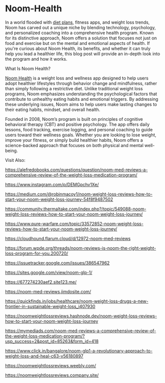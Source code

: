 # Noom-Health

In a world flooded with [diet plans](https://www.offerplox.com/weight-loss/noom-weight-loss-reviews/), fitness apps, and weight loss trends, Noom has carved out a unique niche by blending technology, psychology, and personalized coaching into a comprehensive health program. Known for its distinctive approach, Noom offers a solution that focuses not just on food and exercise but on the mental and emotional aspects of health. If you're curious about Noom Health, its benefits, and whether it can truly help you lead a healthier life, this blog post will provide an in-depth look into the program and how it works.

What Is Noom Health?

[Noom Health](https://www.offerplox.com/weight-loss/noom-weight-loss-reviews/) is a weight loss and wellness app designed to help users adopt healthier lifestyles through behavior change and mindfulness, rather than simply following a restrictive diet. Unlike traditional weight loss programs, Noom emphasizes understanding the psychological factors that contribute to unhealthy eating habits and emotional triggers. By addressing these underlying issues, Noom aims to help users make lasting changes to their eating habits, mindset, and overall health.

Founded in 2008, Noom’s program is built on principles of cognitive behavioral therapy (CBT) and positive psychology. The app offers daily lessons, food tracking, exercise logging, and personal coaching to guide users toward their wellness goals. Whether you are looking to lose weight, improve your fitness, or simply build healthier habits, Noom offers a science-backed approach that focuses on both physical and mental well-being.

Visit Also:

https://alefredobooks.com/questions/question/noom-med-reviews-a-comprehensive-review-of-the-weight-loss-medication-program/

https://www.instagram.com/p/DEMGpchv1Xe/

https://medium.com/@robinmacoy1/noom-weight-loss-reviews-how-to-start-your-noom-weight-loss-journey-54f8f9487502

https://community.thermaltake.com/index.php?/topic/549088-noom-weight-loss-reviews-how-to-start-your-noom-weight-loss-journey/

https://www.pure-warfare.com/topic/33572852-noom-weight-loss-reviews-how-to-start-your-noom-weight-loss-journey/

https://cloudhound.flarum.cloud/d/12972-noom-med-reviews

https://forum.wpde.org/threads/noom-reviews-is-noom-the-right-weight-loss-program-for-you.200720/

https://issuetracker.google.com/issues/386547962

https://sites.google.com/view/noom-glp-1/

https://677274230aef2.site123.me/

https://noom-med-reviews.jimdosite.com/

https://quickfinds.in/jobs/healthcare/noom-weight-loss-drugs-a-new-frontier-in-sustainable-weight-loss_i407930

https://noomweightlossreviews.hashnode.dev/noom-weight-loss-reviews-how-to-start-your-noom-weight-loss-journey

https://mymediads.com/noom-med-reviews-a-comprehensive-review-of-the-weight-loss-medication-program/?usp_success=2&post_id=85263&form_id=418

https://www.click.in/bangalore/noom-glp1-a-revolutionary-approach-to-weight-loss-and-heal-c63-v56180897

https://noomweightlossreviews.weebly.com/

https://noomweightlossreviews.company.site/
